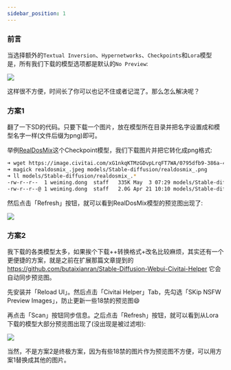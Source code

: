 ```yaml
---
sidebar_position: 1
---
```


### 前言

当选择额外的`Textual Inversion`、`Hypernetworks`、`Checkpoints`和`Lora`模型是，所有我们下载的模型选项都是默认的`No Preview`:

![](https://user-images.githubusercontent.com/841395/235805737-aced116f-0c59-4ee9-b80e-68aadb0653d3.gif)

这样很不方便，时间长了你可以也记不住或者记混了。那么怎么解决呢？

### 方案1

翻了一下SD的代码。只要下载一个图片，放在模型所在目录并把名字设置成和模型名字一样(文件后缀为png)即可。

举例[RealDosMix](https://civitai.com/models/6925/realdosmix)这个Checkpoint模型，我们下载图片并把它转化成png格式:

```bash
➜ wget https://image.civitai.com/xG1nkqKTMzGDvpLrqFT7WA/0795dfb9-386a-4ba3-df43-d6c512370e00/width\=512/00010-2993543141-best%20quality,___.jpeg -O realdosmix_.jpeg
➜ magick realdosmix_.jpeg models/Stable-diffusion/realdosmix_.png
➜ ll models/Stable-diffusion/realdosmix_.*
-rw-r--r--  1 weiming.dong  staff   335K May  3 07:29 models/Stable-diffusion/realdosmix_.png
-rw-r--r--@ 1 weiming.dong  staff   2.0G Apr 21 10:10 models/Stable-diffusion/realdosmix_.safetensors
```

然后点击「Refresh」按钮，就可以看到RealDosMix模型的预览图出现了:

![](https://user-images.githubusercontent.com/841395/235806591-d880b5f8-e3b7-45e5-b936-2e10aa5daee7.png)

### 方案2

我下载的各类模型太多，如果挨个下载++转换格式+改名比较麻烦，其实还有一个更便捷的方案，就是之前在扩展那篇文章提到的 https://github.com/butaixianran/Stable-Diffusion-Webui-Civitai-Helper 它会自动同步预览图。

先安装并「Reload UI」。然后点击「Civitai Helper」Tab，先勾选「SKip NSFW Preview Images」，防止更新一些18禁的预览图😄

再点击「Scan」按钮同步信息。之后点击「Refresh」按钮，就可以看到从Lora下载的模型大部分预览图出现了(没出现是被过滤啦):

![](https://user-images.githubusercontent.com/841395/235809405-bbec6483-0121-41fd-8478-fb9a21dcb87a.gif)

当然，不是方案2是终极方案，因为有些18禁的图片作为预览图不方便，可以用方案1替换成其他的图片。
